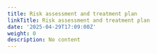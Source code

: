 ```yaml
---
title: Risk assessment and treatment plan
linkTitle: Risk assessment and treatment plan
date: '2025-04-29T17:09:00Z'
weight: 0
description: No content
---
```



